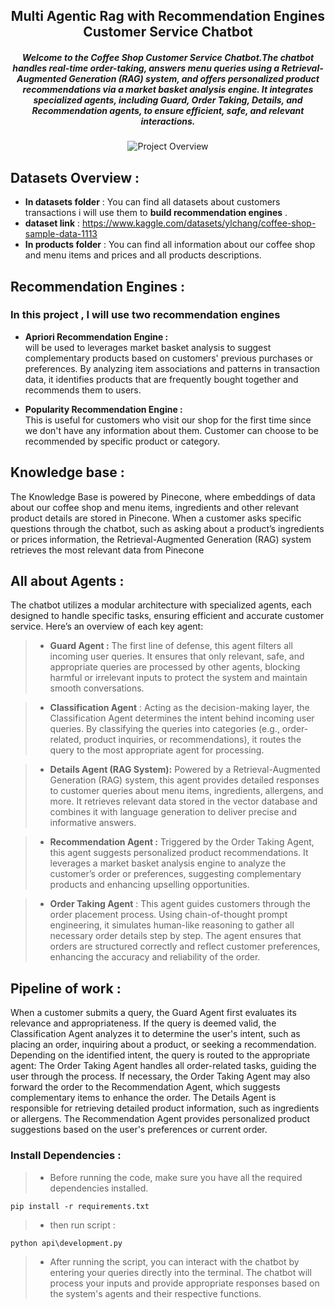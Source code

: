 <div align="center">  

## Multi Agentic Rag with Recommendation Engines Customer Service Chatbot

##### Welcome to the Coffee Shop Customer Service Chatbot.The chatbot handles real-time order-taking, answers menu queries using a Retrieval-Augmented Generation (RAG) system, and offers personalized product recommendations via a market basket analysis engine. It integrates specialized agents, including Guard, Order Taking, Details, and Recommendation agents, to ensure efficient, safe, and relevant interactions.

![Project Overview](https://github.com/user-attachments/assets/60316d88-5481-4e8f-a5fa-a9e68ce7ad37)

 
 </div>



## Datasets Overview :

 
- **In datasets folder** : You can find all datasets about customers transactions i will use them to **build recommendation engines** .
- **dataset link** : https://www.kaggle.com/datasets/ylchang/coffee-shop-sample-data-1113
- **In products folder** : You can find all information about our coffee shop and menu items and prices and all products descriptions.


## Recommendation Engines :
### In this project , I will use two recommendation engines


- **Apriori Recommendation Engine :**  
 will be used to leverages market basket analysis to suggest complementary products based on customers' previous purchases or preferences. By analyzing item associations and patterns in transaction data, it identifies products that are frequently bought together and recommends them to users.

- **Popularity Recommendation Engine :**  
This is useful for customers who visit our shop for the first time since we don't have any information about them.
Customer can choose to be recommended by specific product or category.


## Knowledge base :

The Knowledge Base is powered by Pinecone, where embeddings of data about our coffee shop and menu items, ingredients and other relevant product details  are stored in Pinecone. When a customer asks specific questions through the chatbot, such as asking about a product’s ingredients or prices information, the Retrieval-Augmented Generation (RAG) system retrieves the most relevant data from Pinecone


## All about Agents :


The chatbot utilizes a modular architecture with specialized agents, each designed to handle specific tasks, ensuring efficient and accurate customer service. Here’s an overview of each key agent:

>- **Guard Agent :**  The first line of defense, this agent filters all incoming user queries. It ensures that only relevant, safe, and appropriate queries are processed by other agents, blocking harmful or irrelevant inputs to protect the system and maintain smooth conversations.

>- **Classification Agent** : Acting as the decision-making layer, the Classification Agent determines the intent behind incoming user queries. By classifying the queries into categories (e.g., order-related, product inquiries, or recommendations), it routes the query to the most appropriate agent for processing.

>- **Details Agent (RAG System):**  Powered by a Retrieval-Augmented Generation (RAG) system, this agent provides detailed responses to customer queries about menu items, ingredients, allergens, and more. It retrieves relevant data stored in the vector database and combines it with language generation to deliver precise and informative answers.

>- **Recommendation Agent :** Triggered by the Order Taking Agent, this agent suggests personalized product recommendations. It leverages a market basket analysis engine to analyze the customer’s order or preferences, suggesting complementary products and enhancing upselling opportunities.


>- **Order Taking Agent** : This agent guides customers through the order placement process. Using chain-of-thought prompt engineering, it simulates human-like reasoning to gather all necessary order details step by step. The agent ensures that orders are structured correctly and reflect customer preferences, enhancing the accuracy and reliability of the order.



## Pipeline of work :

When a customer submits a query, the Guard Agent first evaluates its relevance and appropriateness.
If the query is deemed valid, the Classification Agent analyzes it to determine the user's intent, such as placing an order, inquiring about a product, or seeking a recommendation.
Depending on the identified intent, the query is routed to the appropriate agent:
The Order Taking Agent handles all order-related tasks, guiding the user through the process.
If necessary, the Order Taking Agent may also forward the order to the Recommendation Agent, which suggests complementary items to enhance the order.
The Details Agent is responsible for retrieving detailed product information, such as ingredients or allergens.
The Recommendation Agent provides personalized product suggestions based on the user's preferences or current order.






### Install Dependencies :

 > - Before running the code, make sure you have all the required dependencies installed. 


```
pip install -r requirements.txt  
```
 > - then run script :


```
python api\development.py
```
 > - After running the script, you can interact with the chatbot by entering your queries directly into the terminal. The chatbot will process your inputs and provide appropriate responses based on the system's agents and their respective functions.


 


   











